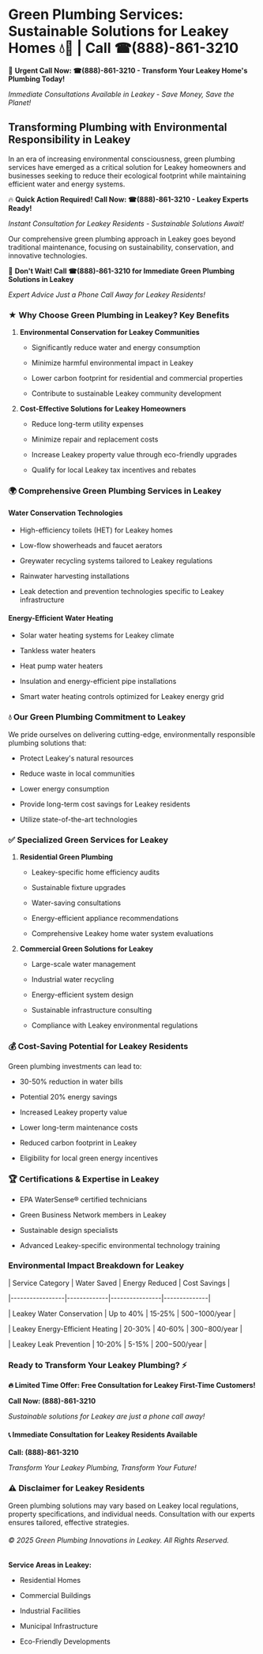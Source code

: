 # Green Plumbing Services: Sustainable Solutions for Leakey Homes 💧🌿 | Call ☎(888)-861-3210

🚨 **Urgent Call Now: ☎(888)-861-3210 - Transform Your Leakey Home's Plumbing Today!**
*Immediate Consultations Available in Leakey - Save Money, Save the Planet!*

## Transforming Plumbing with Environmental Responsibility in Leakey

In an era of increasing environmental consciousness, green plumbing services have emerged as a critical solution for Leakey homeowners and businesses seeking to reduce their ecological footprint while maintaining efficient water and energy systems. 

🔥 **Quick Action Required! Call Now: ☎(888)-861-3210 - Leakey Experts Ready!**
*Instant Consultation for Leakey Residents - Sustainable Solutions Await!*

Our comprehensive green plumbing approach in Leakey goes beyond traditional maintenance, focusing on sustainability, conservation, and innovative technologies.

🚨 **Don't Wait! Call ☎(888)-861-3210 for Immediate Green Plumbing Solutions in Leakey**
*Expert Advice Just a Phone Call Away for Leakey Residents!*

### ★ Why Choose Green Plumbing in Leakey? Key Benefits

1. **Environmental Conservation for Leakey Communities** 
   - Significantly reduce water and energy consumption
   - Minimize harmful environmental impact in Leakey
   - Lower carbon footprint for residential and commercial properties
   - Contribute to sustainable Leakey community development

2. **Cost-Effective Solutions for Leakey Homeowners** 
   - Reduce long-term utility expenses
   - Minimize repair and replacement costs
   - Increase Leakey property value through eco-friendly upgrades
   - Qualify for local Leakey tax incentives and rebates

### 🌍 Comprehensive Green Plumbing Services in Leakey

#### Water Conservation Technologies
- High-efficiency toilets (HET) for Leakey homes
- Low-flow showerheads and faucet aerators
- Greywater recycling systems tailored to Leakey regulations
- Rainwater harvesting installations
- Leak detection and prevention technologies specific to Leakey infrastructure

#### Energy-Efficient Water Heating
- Solar water heating systems for Leakey climate
- Tankless water heaters
- Heat pump water heaters
- Insulation and energy-efficient pipe installations
- Smart water heating controls optimized for Leakey energy grid

### 💧 Our Green Plumbing Commitment to Leakey

We pride ourselves on delivering cutting-edge, environmentally responsible plumbing solutions that:
- Protect Leakey's natural resources
- Reduce waste in local communities
- Lower energy consumption
- Provide long-term cost savings for Leakey residents
- Utilize state-of-the-art technologies

### ✅ Specialized Green Services for Leakey

1. **Residential Green Plumbing**
   - Leakey-specific home efficiency audits
   - Sustainable fixture upgrades
   - Water-saving consultations
   - Energy-efficient appliance recommendations
   - Comprehensive Leakey home water system evaluations

2. **Commercial Green Solutions for Leakey**
   - Large-scale water management
   - Industrial water recycling
   - Energy-efficient system design
   - Sustainable infrastructure consulting
   - Compliance with Leakey environmental regulations

### 💰 Cost-Saving Potential for Leakey Residents

Green plumbing investments can lead to:
- 30-50% reduction in water bills
- Potential 20% energy savings
- Increased Leakey property value
- Lower long-term maintenance costs
- Reduced carbon footprint in Leakey
- Eligibility for local green energy incentives

### 🏆 Certifications & Expertise in Leakey

- EPA WaterSense® certified technicians
- Green Business Network members in Leakey
- Sustainable design specialists
- Advanced Leakey-specific environmental technology training

### Environmental Impact Breakdown for Leakey

| Service Category | Water Saved | Energy Reduced | Cost Savings |
|-----------------|-------------|----------------|--------------|
| Leakey Water Conservation | Up to 40% | 15-25% | $500-$1000/year |
| Leakey Energy-Efficient Heating | 20-30% | 40-60% | $300-$800/year |
| Leakey Leak Prevention | 10-20% | 5-15% | $200-$500/year |

### Ready to Transform Your Leakey Plumbing? ⚡

**🔥 Limited Time Offer: Free Consultation for Leakey First-Time Customers!**

**Call Now: (888)-861-3210**
*Sustainable solutions for Leakey are just a phone call away!*

#### 📞 Immediate Consultation for Leakey Residents Available

**Call: (888)-861-3210**
*Transform Your Leakey Plumbing, Transform Your Future!*

### ⚠️ Disclaimer for Leakey Residents

Green plumbing solutions may vary based on Leakey local regulations, property specifications, and individual needs. Consultation with our experts ensures tailored, effective strategies.

###### © 2025 Green Plumbing Innovations in Leakey. All Rights Reserved.

**Service Areas in Leakey:** 
- Residential Homes
- Commercial Buildings
- Industrial Facilities
- Municipal Infrastructure
- Eco-Friendly Developments